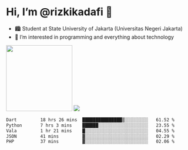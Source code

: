 # Hi, I’m @rizkikadafi 👋
- 🏙 Student at State University of Jakarta (Universitas Negeri Jakarta)
- 👀 I’m interested in programming and everything about technology
<img height="180em" src="https://github-readme-stats.vercel.app/api?username=rizkikadafi&show_icons=true&hide_border=true&&count_private=true&include_all_commits=true" />
<img src="https://github-readme-stats.vercel.app/api/top-langs/?username=rizkikadafi&show_icons=true&hide_border=true&&count_private=true&include_all_commits=true" />

<!--START_SECTION:waka-->

```txt
Dart         18 hrs 26 mins  ███████████████▒░░░░░░░░░   61.52 %
Python       7 hrs 3 mins    ██████░░░░░░░░░░░░░░░░░░░   23.55 %
Vala         1 hr 21 mins    █░░░░░░░░░░░░░░░░░░░░░░░░   04.55 %
JSON         41 mins         ▓░░░░░░░░░░░░░░░░░░░░░░░░   02.29 %
PHP          37 mins         ▓░░░░░░░░░░░░░░░░░░░░░░░░   02.06 %
```

<!--END_SECTION:waka-->

<!---
rizkikadafi/rizkikadafi is a ✨ special ✨ repository because its `README.md` (this file) appears on your GitHub profile.
You can click the Preview link to take a look at your changes.
--->
